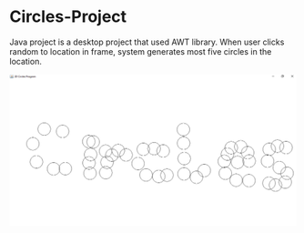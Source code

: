 # Circles-Project
Java project is a desktop project that used AWT library. When user clicks random to location in frame, system generates most five circles in the location.

![](https://github.com/beyzayuksell/Circles-Project/blob/main/Application%20Image.png)
